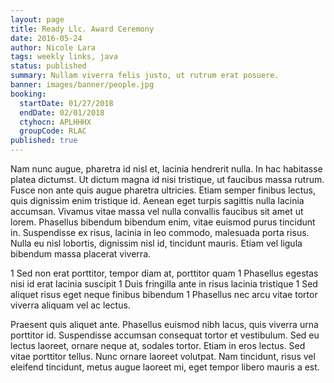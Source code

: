 ```yaml
---
layout: page
title: Ready Llc. Award Ceremony
date: 2016-05-24
author: Nicole Lara
tags: weekly links, java
status: published
summary: Nullam viverra felis justo, ut rutrum erat posuere.
banner: images/banner/people.jpg
booking:
  startDate: 01/27/2018
  endDate: 02/01/2018
  ctyhocn: APLHHHX
  groupCode: RLAC
published: true
---
```

Nam nunc augue, pharetra id nisl et, lacinia hendrerit nulla. In hac habitasse platea dictumst. Ut dictum magna id nisi tristique, ut faucibus massa rutrum. Fusce non ante quis augue pharetra ultricies. Etiam semper finibus lectus, quis dignissim enim tristique id. Aenean eget turpis sagittis nulla lacinia accumsan. Vivamus vitae massa vel nulla convallis faucibus sit amet ut lorem. Phasellus bibendum bibendum enim, vitae euismod purus tincidunt in. Suspendisse ex risus, lacinia in leo commodo, malesuada porta risus. Nulla eu nisl lobortis, dignissim nisl id, tincidunt mauris. Etiam vel ligula bibendum massa placerat viverra.

1 Sed non erat porttitor, tempor diam at, porttitor quam
1 Phasellus egestas nisi id erat lacinia suscipit
1 Duis fringilla ante in risus lacinia tristique
1 Sed aliquet risus eget neque finibus bibendum
1 Phasellus nec arcu vitae tortor viverra aliquam vel ac lectus.

Praesent quis aliquet ante. Phasellus euismod nibh lacus, quis viverra urna porttitor id. Suspendisse accumsan consequat tortor et vestibulum. Sed eu lectus laoreet, ornare neque at, sodales tortor. Etiam in eros lectus. Sed vitae porttitor tellus. Nunc ornare laoreet volutpat. Nam tincidunt, risus vel eleifend tincidunt, metus augue laoreet mi, eget tempor libero mauris a est.
